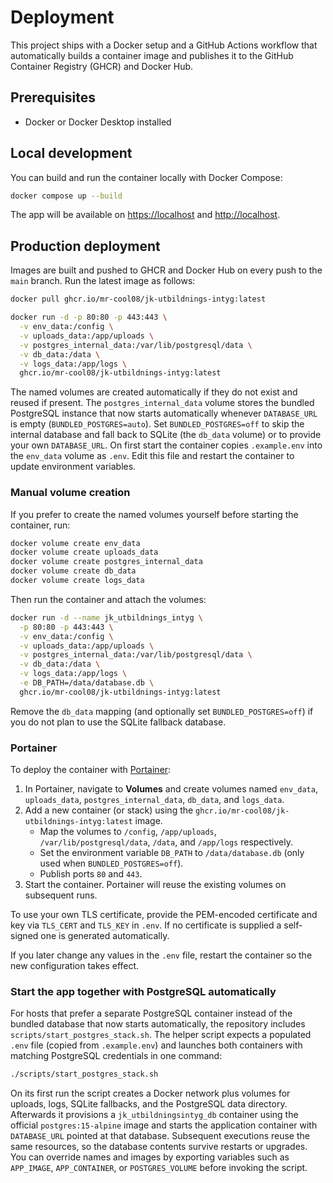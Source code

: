 # Deployment

This project ships with a Docker setup and a GitHub Actions workflow that automatically builds a container image and publishes it to the GitHub Container Registry (GHCR) and Docker Hub.

## Prerequisites

- Docker or Docker Desktop installed

## Local development

You can build and run the container locally with Docker Compose:

```bash
docker compose up --build
```

The app will be available on <https://localhost> and <http://localhost>.

## Production deployment

Images are built and pushed to GHCR and Docker Hub on every push to the `main` branch. Run the latest image as follows:

```bash
docker pull ghcr.io/mr-cool08/jk-utbildnings-intyg:latest

docker run -d -p 80:80 -p 443:443 \
  -v env_data:/config \
  -v uploads_data:/app/uploads \
  -v postgres_internal_data:/var/lib/postgresql/data \
  -v db_data:/data \
  -v logs_data:/app/logs \
  ghcr.io/mr-cool08/jk-utbildnings-intyg:latest
```

The named volumes are created automatically if they do not exist and reused if present. The
`postgres_internal_data` volume stores the bundled PostgreSQL instance that now starts automatically
whenever `DATABASE_URL` is empty (`BUNDLED_POSTGRES=auto`). Set `BUNDLED_POSTGRES=off` to skip the
internal database and fall back to SQLite (the `db_data` volume) or to provide your own
`DATABASE_URL`. On first start the container copies `.example.env` into the `env_data` volume as
`.env`. Edit this file and restart the container to update environment variables.

### Manual volume creation

If you prefer to create the named volumes yourself before starting the container, run:

```bash
docker volume create env_data
docker volume create uploads_data
docker volume create postgres_internal_data
docker volume create db_data
docker volume create logs_data
```

Then run the container and attach the volumes:

```bash
docker run -d --name jk_utbildnings_intyg \
  -p 80:80 -p 443:443 \
  -v env_data:/config \
  -v uploads_data:/app/uploads \
  -v postgres_internal_data:/var/lib/postgresql/data \
  -v db_data:/data \
  -v logs_data:/app/logs \
  -e DB_PATH=/data/database.db \
  ghcr.io/mr-cool08/jk-utbildnings-intyg:latest
```

Remove the `db_data` mapping (and optionally set `BUNDLED_POSTGRES=off`) if you do not plan to use
the SQLite fallback database.

### Portainer

To deploy the container with [Portainer](https://www.portainer.io/):

1. In Portainer, navigate to **Volumes** and create volumes named `env_data`, `uploads_data`, `postgres_internal_data`, `db_data`, and `logs_data`.
2. Add a new container (or stack) using the `ghcr.io/mr-cool08/jk-utbildnings-intyg:latest` image.
   - Map the volumes to `/config`, `/app/uploads`, `/var/lib/postgresql/data`, `/data`, and `/app/logs` respectively.
   - Set the environment variable `DB_PATH` to `/data/database.db` (only used when `BUNDLED_POSTGRES=off`).
   - Publish ports `80` and `443`.
3. Start the container. Portainer will reuse the existing volumes on subsequent runs.

To use your own TLS certificate, provide the PEM-encoded certificate and key via
`TLS_CERT` and `TLS_KEY` in `.env`. If no certificate is supplied a self-signed
one is generated automatically.

If you later change any values in the `.env` file, restart the container so the new configuration takes effect.

### Start the app together with PostgreSQL automatically

For hosts that prefer a separate PostgreSQL container instead of the bundled
database that now starts automatically, the repository includes
`scripts/start_postgres_stack.sh`. The helper script expects a populated `.env`
file (copied from `.example.env`) and launches both containers with matching
PostgreSQL credentials in one command:

```bash
./scripts/start_postgres_stack.sh
```

On its first run the script creates a Docker network plus volumes for uploads,
logs, SQLite fallbacks, and the PostgreSQL data directory. Afterwards it
provisions a `jk_utbildningsintyg_db` container using the official
`postgres:15-alpine` image and starts the application container with
`DATABASE_URL` pointed at that database. Subsequent executions reuse the same
resources, so the database contents survive restarts or upgrades. You can
override names and images by exporting variables such as `APP_IMAGE`,
`APP_CONTAINER`, or `POSTGRES_VOLUME` before invoking the script.


